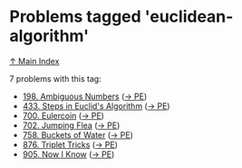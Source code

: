 # Problems tagged 'euclidean-algorithm'

[↑ Main Index](../README.md)

7 problems with this tag:

- [198. Ambiguous Numbers](../problems/198.md) ([→ PE](https://projecteuler.net/problem=198))
- [433. Steps in Euclid's Algorithm](../problems/433.md) ([→ PE](https://projecteuler.net/problem=433))
- [700. Eulercoin](../problems/700.md) ([→ PE](https://projecteuler.net/problem=700))
- [702. Jumping Flea](../problems/702.md) ([→ PE](https://projecteuler.net/problem=702))
- [758. Buckets of Water](../problems/758.md) ([→ PE](https://projecteuler.net/problem=758))
- [876. Triplet Tricks](../problems/876.md) ([→ PE](https://projecteuler.net/problem=876))
- [905. Now I Know](../problems/905.md) ([→ PE](https://projecteuler.net/problem=905))
